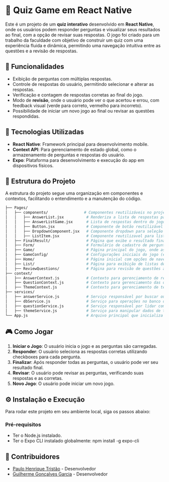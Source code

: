 # 📱 Quiz Game em React Native

Este é um projeto de um **quiz interativo** desenvolvido em **React Native**, onde os usuários podem responder perguntas e visualizar seus resultados ao final, com a opção de revisar suas respostas. O jogo foi criado para um trabalho da faculdade com objetivo de construir um quiz com uma experiência fluida e dinâmica, permitindo uma navegação intuitiva entre as questões e a revisão de respostas.

## 📝 Funcionalidades

- Exibição de perguntas com múltiplas respostas.
- Controle de respostas do usuário, permitindo selecionar e alterar as respostas.
- Verificação e contagem de respostas corretas ao final do jogo.
- Modo de **revisão**, onde o usuário pode ver o que acertou e errou, com feedback visual (verde para correto, vermelho para incorreto).
- Possibilidade de iniciar um novo jogo ao final ou revisar as questões respondidas.

## 🚀 Tecnologias Utilizadas

- **React Native**: Framework principal para desenvolvimento mobile.
- **Context API**: Para gerenciamento de estado global, como o armazenamento de perguntas e respostas do usuário.
- **Expo**: Plataforma para desenvolvimento e execução do app em dispositivos físicos.

## 📂 Estrutura do Projeto

A estrutura do projeto segue uma organização em componentes e contextos, facilitando o entendimento e a manutenção do código.

```bash
├── Pages/
│   ├── components/                # Componentes reutilizáveis no projeto
│   │   ├── AnswerList.jsx          # Renderiza a lista de respostas para um formulário ou questionário
│   │   ├── AnswerListGame.jsx      # Lista de respostas dentro do jogo, com lógica de marcação de respostas corretas/incorretas
│   │   ├── Button.jsx              # Componente de botão reutilizável
│   │   ├── DropdownComponent.jsx   # Componente dropdown para seleção de opções
│   │   ├── ListItem.jsx            # Componente reutilizavel para listagem de elementos
│   ├── FinalResult/                # Página que exibe o resultado final do jogo
│   ├── Form/                       # Formulário de cadastro de perguntas ou temas
│   ├── Game/                       # Página principal do jogo, onde as perguntas são exibidas e respondidas
│   ├── GameConfig/                 # Configurações iniciais do jogo (ex.: seleção de quantidade de perguntas/temas)
│   ├── Home/                       # Página inicial com opções de navegação para outras seções
│   ├── List/                       # Página para exibição de listas de temas ou perguntas
│   ├── ReviewQuestions/            # Página para revisão de questões após o jogo, mostrando respostas corretas/incorretas
├── context/
│   ├── AnswerContext.js            # Contexto para gerenciamento de respostas do usuário
│   ├── QuestionContext.js          # Contexto para gerenciamento das questões exibidas no jogo
│   ├── ThemeContext.js             # Contexto para gerenciamento de temas das perguntas
├── services/
│   ├── answerService.js            # Serviço responsável por buscar ou manipular dados de respostas
│   ├── dbService.js                # Serviço para operações no banco de dados
│   ├── questionService.js          # Serviço responsável por lidar com as questões, como criar ou buscar perguntas
│   ├── themeService.js             # Serviço para manipular dados de temas, como criar ou listar temas
└── App.js                          # Arquivo principal que inicializa o aplicativo e configura a navegação
```
## 🎮 Como Jogar

1. **Iniciar o Jogo**: O usuário inicia o jogo e as perguntas são carregadas.
2. **Responder**: O usuário seleciona as respostas corretas utilizando checkboxes para cada pergunta.
3. **Finalizar**: Após responder todas as perguntas, o usuário pode ver seu resultado final.
4. **Revisar**: O usuário pode revisar as perguntas, verificando suas respostas e as corretas.
5. **Novo Jogo**: O usuário pode iniciar um novo jogo.

## ⚙️ Instalação e Execução

Para rodar este projeto em seu ambiente local, siga os passos abaixo:

### Pré-requisitos
- Ter o Node.js instalado.
- Ter o Expo CLI instalado globalmente: npm install -g expo-cli

## 👥 Contribuidores

- [Paulo Henrique Tristão](https://github.com/PauloTristao) - Desenvolvedor
- [Guilherme Gonçalves Garcia](https://github.com/guigarciag) - Desenvolvedor
